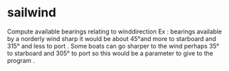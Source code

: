 # sailwind
Compute available bearings relating to winddirection
Ex : bearings available by a norderly wind sharp it would be about 45°and more to starboard and 315° and less to port .
Some boats can go sharper to the wind perhaps 35° to starboard and 305° to port so this would be a parameter to give to the program .

